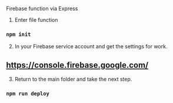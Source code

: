 Firebase function via Express

1. Enter file function 
### `npm init`

2. In your Firebase service account and  get the settings for work.
## https://console.firebase.google.com/

3. Return to the main folder and take the next step.
### `npm run deploy `
